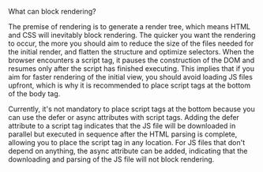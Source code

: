 What can block rendering?

The premise of rendering is to generate a render tree, which means HTML and CSS will inevitably block rendering. The quicker you want the rendering to occur, the more you should aim to reduce the size of the files needed for the initial render, and flatten the structure and optimize selectors. When the browser encounters a script tag, it pauses the construction of the DOM and resumes only after the script has finished executing. This implies that if you aim for faster rendering of the initial view, you should avoid loading JS files upfront, which is why it is recommended to place script tags at the bottom of the body tag.

Currently, it's not mandatory to place script tags at the bottom because you can use the defer or async attributes with script tags. Adding the defer attribute to a script tag indicates that the JS file will be downloaded in parallel but executed in sequence after the HTML parsing is complete, allowing you to place the script tag in any location. For JS files that don't depend on anything, the async attribute can be added, indicating that the downloading and parsing of the JS file will not block rendering.